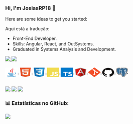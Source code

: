 ### Hi, I'm JosiasRP18 👋



Here are some ideas to get you started:

Aqui está a tradução:

- Front-End Developer.
- Skills: Angular, React, and OutSystems.
- Graduated in Systems Analysis and Development.


<div>
  <a href="https://github.com/JosiasRP18">
  <img height="180em" src="https://github-readme-stats.vercel.app/api?username=JosiasRP18&show_icons=true&theme=dracula&include_all_commits=true&count_private=true"/>
  <img height="180em" src="https://github-readme-stats.vercel.app/api/top-langs/?username=JosiasRP18&layout=compact&langs_count=7&theme=dracula"/>
</div>

  <div style="display: inline_block"><br>
   <img align="center" alt="Joo-java" height="30" width="40" src="https://raw.githubusercontent.com/devicons/devicon/master/icons/java/java-original.svg">
    <img align="center" alt="Joo-HTML" height="30" width="40" src="https://raw.githubusercontent.com/devicons/devicon/master/icons/html5/html5-original.svg">
  <img align="center" alt="Joo-CSS" height="30" width="40" src="https://raw.githubusercontent.com/devicons/devicon/master/icons/css3/css3-original.svg">
  <img align="center" alt="Joo-Js" height="30" width="40" src="https://raw.githubusercontent.com/devicons/devicon/master/icons/javascript/javascript-plain.svg">
  <img align="center" alt="Joo-Ts" height="30" width="40" src="https://raw.githubusercontent.com/devicons/devicon/master/icons/typescript/typescript-plain.svg">
  <img align="center" alt="Joo-angularjs" height="30" width="40" src="https://raw.githubusercontent.com/devicons/devicon/master/icons/angularjs/angularjs-original.svg">
     <img align="center" alt="Joo-git" height="30" width="40" src="https://raw.githubusercontent.com/devicons/devicon/master/icons/git/git-original.svg">
<img align="center" alt="Joo-github" height="30" width="40" src="https://raw.githubusercontent.com/devicons/devicon/master/icons/github/github-original.svg">
    <img align="center" alt="Joo-postgresql" height="30" width="40" src="https://raw.githubusercontent.com/devicons/devicon/master/icons/postgresql/postgresql-original.svg">
   
  
   ##
  <a href="https://instagram.com/jooramos18" target="_blank"><img src="https://img.shields.io/badge/-Instagram-%23E4405F?style=for-the-badge&logo=instagram&logoColor=white" target="_blank"></a>
  <a href = "mailto:joo.ramos08@gmail.com"><img src="https://img.shields.io/badge/-Gmail-%23333?style=for-the-badge&logo=gmail&logoColor=white" target="_blank"></a>
  <a href="https://https://www.linkedin.com/in/josias-ramos/" target="_blank"><img src="https://img.shields.io/badge/-LinkedIn-%230077B5?style=for-the-badge&logo=linkedin&logoColor=white" target="_blank"></a> 

### 📊 Estatísticas no GitHub:
<a href="https://github.com/0rfreitas">
  <img height=200 align="center" src="https://github-readme-stats.vercel.app/api?username=JosiasRP18&locale=pt-br&show_icons=true&include_all_commits=true&count_private=true&\&rank_icon=github" />
</a>

</div>
